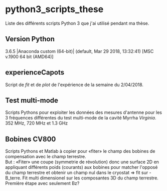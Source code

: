 # python3_scripts_these
Liste des différents scripts Python 3 que j'ai utilisé pendant ma thèse.
## Version Python
3.6.5 |Anaconda custom (64-bit)| (default, Mar 29 2018, 13:32:41) [MSC v.1900 64 bit (AMD64)]
## experienceCapots
Script de _fit_ et de _plot_ de l'expérience de la semaine du 2/04/2018.

## Test multi-mode
Scripts Pythons pour exploiter les données des mesures d'antenne pour les 3 fréquences différentes du test multi-mode de la cavité Myrrha _Virginia_. 352 MHz, 720 MHz et 1.3 GHz

## Bobines CV800
Scripts Pythons et Matlab à copier pour «fiter» le champ des bobines de compensation avec le champ terrestre.  
But : «Fiter» une coupe (symmetrie de révolution) donc une surface 2D en appliquant différents poids (courants) aux bobines pour matcher l'opposé du champ terrestre et obtenir un champ nul dans le cryostat => fit sur -B_terre. Fit multi dimensionel sur les composantes 3D du champ terrestre. Première étape avec seulement Bz?
